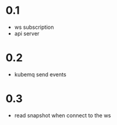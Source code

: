 # 0.1
* ws subscription
* api server

# 0.2
* kubemq send events

# 0.3 
* read snapshot when connect to the ws
